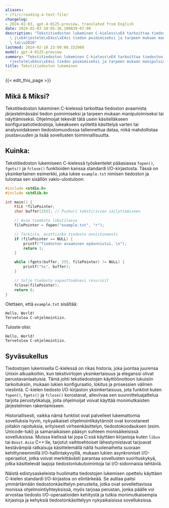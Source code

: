 ```yaml
---
aliases:
- /fi/c/reading-a-text-file/
changelog:
- 2024-02-03, gpt-4-0125-preview, translated from English
date: 2024-02-03 18:05:36.100839-07:00
description: "Tekstitiedoston lukeminen C-kieless\xE4 tarkoittaa tiedoston avaamista\
  \ j\xE4rjestelm\xE4ss\xE4si tiedon poimimiseksi ja tarpeen mukaan manipuloimiseksi\
  \ tai\u2026"
lastmod: 2024-02-18 23:09:08.152960
model: gpt-4-0125-preview
summary: "Tekstitiedoston lukeminen C-kieless\xE4 tarkoittaa tiedoston avaamista j\xE4\
  rjestelm\xE4ss\xE4si tiedon poimimiseksi ja tarpeen mukaan manipuloimiseksi tai\u2026"
title: Tekstitiedoston lukeminen
---
```


{{< edit_this_page >}}

## Mikä & Miksi?

Tekstitiedoston lukeminen C-kielessä tarkoittaa tiedoston avaamista järjestelmässäsi tiedon poimimiseksi ja tarpeen mukaan manipuloimiseksi tai näyttämiseksi. Ohjelmoijat tekevät tätä usein käsitelläkseen konfiguraatiotiedostoja, lukeakseen syötettä käsittelyä varten tai analysoidakseen tiedostomuodossa tallennettua dataa, mikä mahdollistaa joustavuuden ja lisää sovellusten toiminnallisuutta.

## Kuinka:

Tekstitiedoston lukemiseen C-kielessä työskentelet pääasiassa `fopen()`, `fgets()` ja `fclose()` funktioiden kanssa standardi I/O-kirjastosta. Tässä on yksinkertainen esimerkki, joka lukee `example.txt` nimisen tiedoston ja tulostaa sen sisällön vakio-ulostuloon:

```c
#include <stdio.h>
#include <stdlib.h>

int main() {
    FILE *filePointer;
    char buffer[255]; // Puskuri tekstirivien säilyttämiseen

    // Avaa tiedosto lukutilassa
    filePointer = fopen("example.txt", "r");

    // Tarkista, avattiinko tiedosto onnistuneesti
    if (filePointer == NULL) {
        printf("Tiedoston avaaminen epäonnistui. \n");
        return 1;
    }

    while (fgets(buffer, 255, filePointer) != NULL) {
        printf("%s", buffer);
    }

    // Sulje tiedosto vapauttaaksesi resurssit
    fclose(filePointer);
    return 0;
}
```

Olettaen, että `example.txt` sisältää:
```
Hello, World!
Tervetuloa C-ohjelmointiin.
```

Tuloste olisi:
```
Hello, World!
Tervetuloa C-ohjelmointiin.
```

## Syväsukellus

Tiedostojen lukemisella C-kielessä on rikas historia, joka juontaa juurensa Unixin alkuaikoihin, kun tekstivirtojen yksinkertaisuus ja eleganssi olivat perustavanlaatuisia. Tämä johti tekstiedostojen käyttöönottoon lukuisiin tarkoituksiin, mukaan lukien konfiguraatio, lokitus ja prosessien välinen viestintä. C-kielen tiedosto I/O-kirjaston yksinkertaisuus, jota funktiot kuten `fopen()`, `fgets()` ja `fclose()` korostavat, alleviivaa sen suunnitteluajattelua tarjota perustyökaluja, joita ohjelmoijat voivat käyttää monimutkaisten järjestelmien rakentamiseen.

Historiallisesti, vaikka nämä funktiot ovat palvelleet lukemattomia sovelluksia hyvin, nykyaikaiset ohjelmointikäytännöt ovat korostaneet joitakin rajoituksia, erityisesti virheenkäsittelyn, tiedostokoodauksen (esim. Unicode-tuki) ja samanaikaisen pääsyn suhteen monisäikeisissä sovelluksissa. Muissa kielissä tai jopa C:ssä käyttäen kirjastoja kuten `libuv` tai `Boost.Asio` C++:lle, tarjotut vaihtoehtoiset lähestymistavat tarjoavat kestävämpiä ratkaisuja käsittelemällä näitä huolenaiheita suoraan kehittyneemmillä I/O-hallintakyvyillä, mukaan lukien asynkroniset I/O-operaatiot, jotka voivat merkittävästi parantaa sovellusten suorituskykyä, jotka käsittelevät laajoja tiedostonlukutoimintoja tai I/O-sidonnaisia tehtäviä.

Näistä edistysaskeleista huolimatta tiedostojen lukemisen opettelu käyttäen C-kielen standardi I/O-kirjastoa on elintärkeää. Se auttaa paitsi ymmärtämään tiedostonkäsittelyn perusteita, jotka ovat sovellettavissa monissa ohjelmointiyhteyksissä, myös tarjoaa perustan, jonka päälle voi arvostaa tiedosto I/O-operaatioiden kehitystä ja tutkia monimutkaisempia kirjastoja ja kehyksiä tiedostonkäsittelyyn nykyaikaisissa sovelluksissa.
